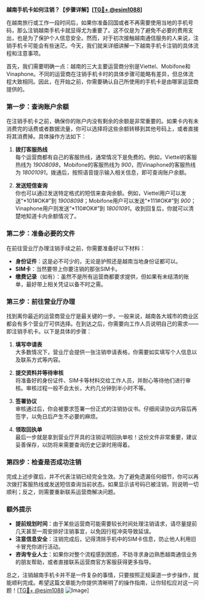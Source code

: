 **越南手机卡如何注销？【步骤详解】[[TG💪+ @esim1088](https://t.me/s/esim1088)]**

在越南旅行或工作一段时间后，如果你准备回国或者不再需要使用当地的手机号码，那么注销越南手机卡就显得尤为重要了。这不仅是为了避免不必要的费用支出，也是为了保护个人信息安全。然而，对于初次接触越南通信服务的人来说，注销手机卡可能会有些迷茫。今天，我们就来详细讲解一下越南手机卡注销的具体流程和注意事项。

首先，我们需要明确一点：越南的三大主要运营商分别是Viettel、Mobifone和Vinaphone。不同的运营商在注销手机卡时的具体步骤可能略有差异，但总体流程大致相同。因此，在开始之前，你需要确认自己所使用的手机卡是由哪家运营商提供的。

### **第一步：查询账户余额**
在注销手机卡之前，确保你的账户内没有剩余的余额是非常重要的。如果卡内有未消费完的话费或者数据流量，你可以选择将这些余额转移到其他号码上，或者直接将其消费掉。具体操作方法如下：

1. **拨打客服热线**  
   每个运营商都有自己的客服热线，通常情况下是免费的。例如，Viettel的客服热线为 *19008098*，Mobifone的客服热线为 *900*，而Vinaphone的客服热线为 *18001091*。拨通后，按照语音提示输入相关信息，即可查询账户余额。

2. **发送短信查询**  
   你也可以通过发送特定格式的短信来查询余额。例如，Viettel用户可以发送“*101#OK#”到 *19008098*；Mobifone用户可以发送“*111#OK#”到 *900*；Vinaphone用户则发送“*110#OK#”到 *18001091*。收到回复后，你就可以清楚地知道卡内余额情况了。

### **第二步：准备必要的文件**
在前往营业厅办理注销手续之前，你需要准备好以下材料：
- **身份证件**：这是必不可少的，无论是护照还是越南当地身份证都可以。
- **SIM卡**：当然要带上你要注销的那张SIM卡。
- **缴费记录**（如有）：虽然不是所有运营商都要求提供，但如果有未结清的账单，最好带上相关凭证以备不时之需。

### **第三步：前往营业厅办理**
找到离你最近的运营商营业厅是最关键的一步。一般来说，越南各大城市的商业区都会有多个营业厅可供选择。在到达之后，你需要向工作人员说明自己的需求——即注销手机卡。以下是具体的步骤：

1. **填写申请表**  
   大多数情况下，营业厅会提供一张注销申请表格，你需要如实填写个人信息以及联系方式等内容。

2. **提交资料并等待审核**  
   将准备好的身份证件、SIM卡等材料交给工作人员，并耐心等待他们进行审核。审核过程一般不会太长，大约几分钟到半小时不等。

3. **签署协议**  
   审核通过后，你会被要求签署一份正式的注销协议书。仔细阅读协议内容后再签字，以免日后产生不必要的麻烦。

4. **领取回执单**  
   最后一步就是拿到营业厅开具的注销证明回执单啦！这份文件非常重要，建议妥善保存，以防将来需要查询历史记录时用得着。

### **第四步：检查是否成功注销**
完成上述步骤后，并不代表注销已经完全生效。为了避免遗漏任何细节，你可以再次拨打客服热线或发送短信查询当前状态。如果显示该号码已被注销，则说明一切顺利；反之，则需要重新联系运营商解决问题。

### **额外提示**
- **提前规划时间**：由于某些运营商可能需要较长时间处理注销请求，请尽量提前几天甚至一周安排好注销事宜，以免因行程冲突导致延误。
- **注意信息安全**：注销完成后，记得清除手机中的SIM卡信息，防止他人利用旧卡冒充你进行活动。
- **咨询专业人士**：如果你对整个流程感到困惑，不妨寻求身边熟悉越南通信业务的朋友帮助，或者直接联系运营商官方客服获得更多指导。

总之，注销越南手机卡并不是一件复杂的事情，只要按照正规渠道一步步操作，就能顺利完成。希望这篇文章能为你提供清晰明了的操作指南，让你轻松应对这一问题！[[TG💪+ @esim1088](https://t.me/s/esim1088) ![Image](https://i.postimg.cc/4NQfJmqS/Snipaste-2025-05-13-00-14-12.png)]